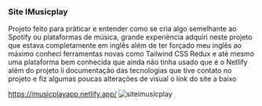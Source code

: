 <h3>Site IMusicplay</h3>

<p>Projeto feito para práticar e entender como se cria algo semelhante ao Spotify ou plataformas de música, grande experiência adquiri neste projeto que estava completamente em inglês além de ter forçado meu inglês ao máximo conheci ferramentas novas como  Tailwind CSS Redux e até mesmo uma plataforma bem conhecida que ainda não tinha usado que é o Netlify além do projeto li documentação das tecnologias que tive contato no projeto e fiz algumas poucas alterações de visual o link do site a baixo</p>


https://imusicplayapp.netlify.app/
![siteimusicplay](https://user-images.githubusercontent.com/97806169/192648860-005bf655-f764-4eae-b7c9-6d3b15e82d20.png)

